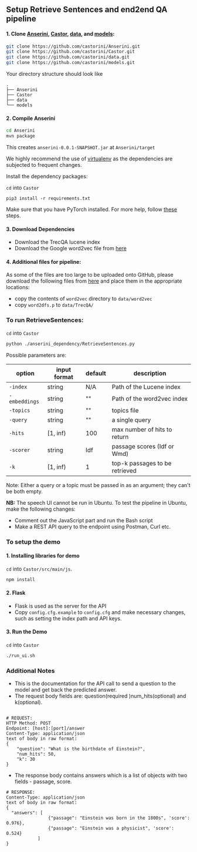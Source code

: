 ## Setup Retrieve Sentences and end2end QA pipeline

#### 1. Clone [Anserini](https://github.com/castorini/Anserini.git), [Castor](https://github.com/castorini/Castor.git), [data](https://github.com/castorini/data.git), and [models](https://github.com/castorini/models.git):
```bash
git clone https://github.com/castorini/Anserini.git
git clone https://github.com/castorini/Castor.git
git clone https://github.com/castorini/data.git
git clone https://github.com/castorini/models.git
```

Your directory structure should look like
```
.
├── Anserini
├── Castor
├── data
└── models
```

#### 2. Compile Anserini

```bash
cd Anserini
mvn package
``` 

This creates `anserini-0.0.1-SNAPSHOT.jar` at `Anserini/target`

We highly recommend the use of [virtualenv](https://virtualenv.pypa.io/en/stable/) as the dependencies
are subjected to frequent changes.

Install the dependency packages:

`cd` into `Castor`

```
pip3 install -r requirements.txt
```
Make sure that you have PyTorch installed. For more help, follow [these](https://github.com/castorini/Castor) steps.

#### 3. Download Dependencies
- Download the TrecQA lucene index
- Download the Google word2vec file from [here](https://drive.google.com/drive/folders/0B2u_nClt6NbzNWJkWExmaklYNTA?usp=sharing)

#### 4. Additional files for pipeline:
As some of the files are too large to be uploaded onto GitHub, please download the following files from
[here](https://drive.google.com/drive/folders/0B2u_nClt6NbzNm1LdjlwUFdzQVE?usp=sharing) and place them
in the appropriate locations:

- copy the contents of `word2vec` directory to `data/word2vec`
- copy `word2dfs.p` to `data/TrecQA/`

### To run RetrieveSentences:
`cd` into `Castor`
```bash
python ./anserini_dependency/RetrieveSentences.py
```

Possible parameters are: 

| option         | input format | default | description |
|----------------|--------------|---------|-------------|
| `-index`   | string      | N/A     | Path of the Lucene index            |
| `-embeddings`   | string       | ""     | Path of the word2vec index            |
| `-topics`   | string       | ""     | topics file            |
| `-query`   | string       | ""     | a single query            |
| `-hits`   | [1, inf)       | 100     | max number of hits to return            |
| `-scorer`   | string       | Idf     | passage scores (Idf or Wmd)            |
| `-k`   | [1, inf)       | 1     | top-k passages to be retrieved            |
  
Note: Either a query or a topic must be passed in as an argument; they can't be both empty.


__NB:__  The speech UI cannot be run in Ubuntu. To test the pipeline in Ubuntu, make the following changes:
- Comment out the JavaScript part and run the Bash script
- Make a REST API query to the endpoint using Postman, Curl etc.

### To setup the demo

#### 1. Installing libraries for demo

`cd` into `Castor/src/main/js`.

```sh
npm install
```

#### 2. Flask

- Flask is used as the server for the API
- Copy `config.cfg.example` to `config.cfg` and make necessary changes, such as setting the index path and API keys.


#### 3. Run the Demo
`cd` into  `Castor`

```sh
./run_ui.sh
```

### Additional Notes
- This is the documentation for the API call to send a question to the model and get back the predicted answer.
- The request body fields are: question(required )num_hits(optional) and k(optional).
```

# REQUEST:
HTTP Method: POST
Endpoint: [host]:[port]/answer
Content-Type: application/json
text of body in raw format:
{
    "question": "What is the birthdate of Einstein?",
    "num_hits": 50,
    "k": 30
}
```

- The response body contains answers which is a list of objects with two fields - passage, score.
```
# RESPONSE:
Content-Type: application/json
text of body in raw format:
{
  "answers": [
                {"passage": "Einstein was born in the 1800s", 'score': 0.976},
                {"passage": "Einstein was a physicist", 'score': 0.524}
            ]
}
```
